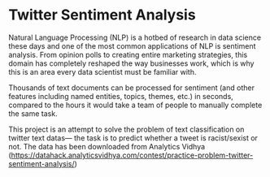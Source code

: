 # Twitter Sentiment Analysis

Natural Language Processing (NLP) is a hotbed of research in data science these days and one of the most common applications of NLP is sentiment analysis. From opinion polls to creating entire marketing strategies, this domain has completely reshaped the way businesses work, which is why this is an area every data scientist must be familiar with.

Thousands of text documents can be processed for sentiment (and other features including named entities, topics, themes, etc.) in seconds, compared to the hours it would take a team of people to manually complete the same task.

This project is an attempt to solve the problem of text classification on twitter text datas— the task is to predict whether a tweet is racist/sexist or not. The data has been downloaded from Analytics Vidhya (https://datahack.analyticsvidhya.com/contest/practice-problem-twitter-sentiment-analysis/)
